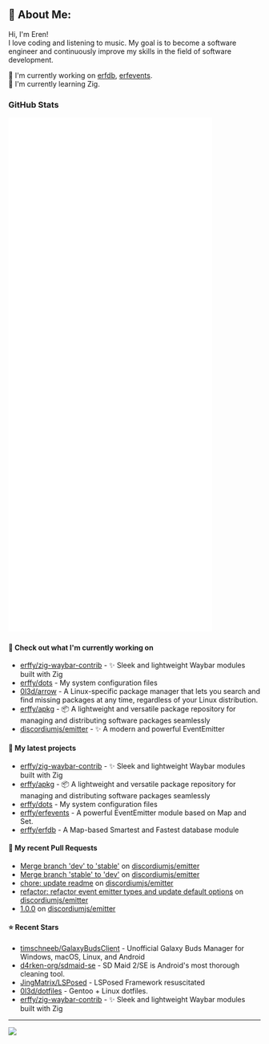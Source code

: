 ## 💫 About Me:
Hi, I'm Eren!<br>
I love coding and listening to music. My goal is to become a software engineer and continuously improve my skills in the field of software development.

📝 I'm currently working on [erfdb](https://github.com/erffy/erfdb), [erfevents](https://github.com/erffy/erfevents). <br>
🌱 I'm currently learning Zig. <br>

### GitHub Stats

<p align="left"><img src="https://raw.githubusercontent.com/erffy/erffy/main/github-metrics.svg" /></p>

#### 👷 Check out what I'm currently working on

- [erffy/zig-waybar-contrib](https://github.com/erffy/zig-waybar-contrib) - ✨ Sleek and lightweight Waybar modules built with Zig
- [erffy/dots](https://github.com/erffy/dots) - My system configuration files
- [0l3d/arrow](https://github.com/0l3d/arrow) - A Linux-specific package manager that lets you search and find missing packages at any time, regardless of your Linux distribution.
- [erffy/apkg](https://github.com/erffy/apkg) - 📦 A lightweight and versatile package repository for managing and distributing software packages seamlessly
- [discordiumjs/emitter](https://github.com/discordiumjs/emitter) - ✨ A modern and powerful EventEmitter
#### 🌱 My latest projects

- [erffy/zig-waybar-contrib](https://github.com/erffy/zig-waybar-contrib) - ✨ Sleek and lightweight Waybar modules built with Zig
- [erffy/apkg](https://github.com/erffy/apkg) - 📦 A lightweight and versatile package repository for managing and distributing software packages seamlessly
- [erffy/dots](https://github.com/erffy/dots) - My system configuration files
- [erffy/erfevents](https://github.com/erffy/erfevents) - A powerful EventEmitter module based on Map and Set.
- [erffy/erfdb](https://github.com/erffy/erfdb) - A Map-based Smartest and Fastest database module
#### 🔨 My recent Pull Requests

- [Merge branch &#39;dev&#39; to &#39;stable&#39;](https://github.com/discordiumjs/emitter/pull/5) on [discordiumjs/emitter](https://github.com/discordiumjs/emitter)
- [Merge branch &#39;stable&#39; to &#39;dev&#39;](https://github.com/discordiumjs/emitter/pull/4) on [discordiumjs/emitter](https://github.com/discordiumjs/emitter)
- [chore: update readme](https://github.com/discordiumjs/emitter/pull/3) on [discordiumjs/emitter](https://github.com/discordiumjs/emitter)
- [refactor: refactor event emitter types and update default options](https://github.com/discordiumjs/emitter/pull/2) on [discordiumjs/emitter](https://github.com/discordiumjs/emitter)
- [1.0.0](https://github.com/discordiumjs/emitter/pull/1) on [discordiumjs/emitter](https://github.com/discordiumjs/emitter)
#### ⭐ Recent Stars

- [timschneeb/GalaxyBudsClient](https://github.com/timschneeb/GalaxyBudsClient) - Unofficial Galaxy Buds Manager for Windows, macOS, Linux, and Android
- [d4rken-org/sdmaid-se](https://github.com/d4rken-org/sdmaid-se) - SD Maid 2/SE is Android&#39;s most thorough cleaning tool.
- [JingMatrix/LSPosed](https://github.com/JingMatrix/LSPosed) - LSPosed Framework resuscitated
- [0l3d/dotfiles](https://github.com/0l3d/dotfiles) - Gentoo &#43; Linux dotfiles.
- [erffy/zig-waybar-contrib](https://github.com/erffy/zig-waybar-contrib) - ✨ Sleek and lightweight Waybar modules built with Zig

---
[![](https://visitcount.itsvg.in/api?id=erffy&icon=5&color=13)](https://visitcount.itsvg.in)
